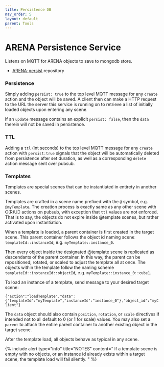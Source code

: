 ```yaml
---
title: Persistence DB
nav_order: 5
layout: default
parent: Tools
---
```


# ARENA Persistence Service
Listens on MQTT for ARENA objects to save to mongodb store.
- [ARENA-persist](https://github.com/conix-center/arena-persist) repository

### Persistence
Simply adding `persist: true` to the top level MQTT message for any `create` action and the object will be saved.
A client then can make a HTTP request to the URL the server this service is running on to retrieve a list of 
initially loaded objects upon entering any scene. 

If an `update` message contains an explicit `persist: false`, then the `data` therein will not be saved in persistence.

### TTL
Adding a `ttl` (int seconds) to the top level MQTT message for any `create` action with `persist:true` signals that the object
will be automatically deleted from persistence after set duration, as well as a corresponding `delete` action message
sent over pubsub. 

### Templates

Templates are special scenes that can be instantiated in entirety in another scenes.

Templates are crafted in a scene name prefixed with the `@` symbol, e.g. `@myTemplate`. The creation process is
exactly same as any other scene with C(R)UD actions on pubsub, with exception that `ttl` values are not
enforced. That is to say, the objects do not expire inside @template scenes, but rather activated upon instantiation.

When a template is loaded, a parent container is first created in the target scene. This parent container follows the
object id naming scene: ``templateId::instanceId``, e.g. `myTemplate::instance_0`.
 
Then every object inside the designated @template scene is replicated as descendants of the parent container. In this
way, the parent can be repositioned, rotated, or scaled to adjust the template all at once.  The objects within
the template follow the naming scheme ``templateId::instanceId::objectId``, e.g. `myTemplate::instance_0::cube1`.

To load an instance of a template, send message to your desired target scene:

``{"action":"loadTemplate","data":{"templateId":"myTemplate","instanceId":"instance_0"},"object_id":"myClient"}``

The `data` object should also contain `position`, `rotation`, or `scale` directives if intended not to all default
to 0 (or 1 for scale) values. You may also set a `parent` to attach the entire parent container to another existing
object in the target scene. 

After the template load, all objects behave as typical in any scene.

{% include alert type="info" title="NOTES" content="
If a template scene is empty with no objects, or an instance id already exists within a target scene, the template load will fail silently. 
" %}
